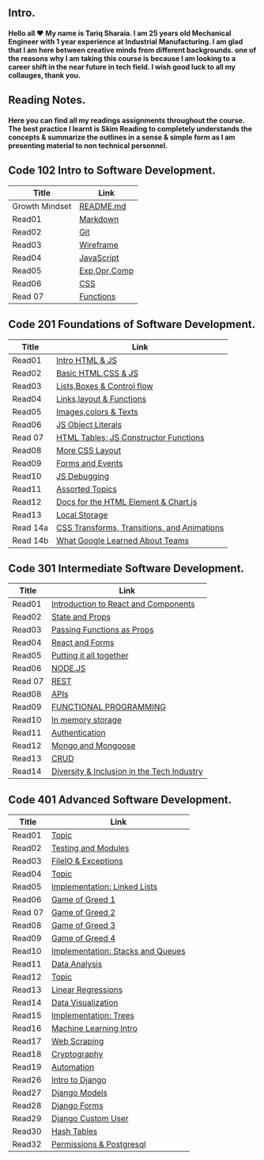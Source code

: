 ## **Intro.**

#### Hello all :heart: My name is Tariq Sharaia. I am 25 years old Mechanical Engineer with 1 year experience at Industrial Manufacturing. I am glad that I am here between creative minds from different backgrounds. one of the reasons why I am taking this course is because I am looking to a career shift in the near future in tech field.  I wish good luck to all my collauges, thank you.


## **Reading Notes.**
#### Here you can find all my readings assignments throughout the course. The best practice I learnt is Skim Reading to completely understands the concepts & summarize the outlines in a sense & simple form as I am presenting material to non technical personnel.


## **Code 102 Intro to Software Development.**

| Title      | Link |
| ----------- | ----------- |
| Growth Mindset      |  [README.md](https://tareq-zeyad.github.io/Reading-Notes/102.md/GrowthMindset) |
| Read01   |   [Markdown](https://tareq-zeyad.github.io/Reading-Notes/102.md/Read01) |
| Read02   |   [Git](https://tareq-zeyad.github.io/Reading-Notes/102.md/Read02) |
| Read03 | [Wireframe](https://tareq-zeyad.github.io/Reading-Notes/102.md/Read03) |
| Read04 | [JavaScript](https://tareq-zeyad.github.io/Reading-Notes/102.md/Read04) |
| Read05 | [Exp,Opr,Comp](https://tareq-zeyad.github.io/Reading-Notes/102.md/Read05) |
| Read06 | [CSS](https://tareq-zeyad.github.io/Reading-Notes/102.md/Read06) |
| Read 07 | [Functions](https://tareq-zeyad.github.io/Reading-Notes/102.md/Read07) |


## **Code 201 Foundations of Software Development.**

| Title      | Link |
| ----------- | ----------- |
| Read01    |  [Intro HTML & JS](https://tareq-zeyad.github.io/Reading-Notes/201.md/Read01) |
| Read02   |   [Basic HTML,CSS & JS](https://tareq-zeyad.github.io/Reading-Notes/201.md/Read02) |
| Read03 | [Lists,Boxes & Control flow](https://tareq-zeyad.github.io/Reading-Notes/201.md/Read03) |
| Read04 | [Links,layout & Functions](https://tareq-zeyad.github.io/Reading-Notes/201.md/Read04) |
| Read05 | [Images,colors & Texts](https://tareq-zeyad.github.io/Reading-Notes/201.md/Read05) |
| Read06 | [JS Object Literals](https://tareq-zeyad.github.io/Reading-Notes/201.md/Read06) |
| Read 07 | [HTML Tables; JS Constructor Functions](https://tareq-zeyad.github.io/Reading-Notes/201.md/Read07) |
| Read08    |  [More CSS Layout](https://tareq-zeyad.github.io/Reading-Notes/201.md/Read08) |
| Read09  |   [Forms and Events](https://tareq-zeyad.github.io/Reading-Notes/201.md/Read09) |
| Read10 | [JS Debugging](https://tareq-zeyad.github.io/Reading-Notes/201.md/Read10) |
| Read11 | [Assorted Topics](https://tareq-zeyad.github.io/Reading-Notes/201.md/Read11) |
| Read12 | [ Docs for the HTML <canvas> Element & Chart.js](https://tareq-zeyad.github.io/Reading-Notes/201.md/Read12) |
| Read13 | [Local Storage](https://tareq-zeyad.github.io/Reading-Notes/201.md/Read13) |
| Read 14a | [CSS Transforms, Transitions, and Animations](https://tareq-zeyad.github.io/Reading-Notes/201.md/Read14a)|
| Read 14b | [ What Google Learned About Teams](https://tareq-zeyad.github.io/Reading-Notes/201.md/Read14b)|


## **Code 301 Intermediate Software Development.**

| Title      | Link |
| ----------- | ----------- |
| Read01    |  [Introduction to React and Components](https://tareq-zeyad.github.io/Reading-Notes/301.md/Read01) |
| Read02   |   [State and Props](https://tareq-zeyad.github.io/Reading-Notes/301.md/Read02) |
| Read03 | [Passing Functions as Props](https://tareq-zeyad.github.io/Reading-Notes/301.md/Read03) |
| Read04 | [React and Forms](https://tareq-zeyad.github.io/Reading-Notes/301.md/Read04) |
| Read05 | [Putting it all together](https://tareq-zeyad.github.io/Reading-Notes/301.md/Read05) |
| Read06 | [NODE.JS](https://tareq-zeyad.github.io/Reading-Notes/301.md/Read06) |
| Read 07 | [REST](https://tareq-zeyad.github.io/Reading-Notes/301.md/Read07) |
| Read08    |  [APIs](https://tareq-zeyad.github.io/Reading-Notes/301.md/Read08) |
| Read09  |   [FUNCTIONAL PROGRAMMING](https://tareq-zeyad.github.io/Reading-Notes/301.md/Read09) |
| Read10 | [ In memory storage](https://tareq-zeyad.github.io/Reading-Notes/301.md/Read10) |
| Read11 | [Authentication](https://tareq-zeyad.github.io/Reading-Notes/301.md/Read11) |
| Read12 | [ Mongo and Mongoose](https://tareq-zeyad.github.io/Reading-Notes/301.md/Read12) |
| Read13 | [CRUD](https://tareq-zeyad.github.io/Reading-Notes/301.md/Read13) |
| Read14 | [Diversity & Inclusion in the Tech Industry](https://tareq-zeyad.github.io/Reading-Notes/301.md/Read14) |

## **Code 401 Advanced Software Development.**

| Title      | Link |
| ----------- | ----------- |
| Read01    |  [Topic](https://tareq-zeyad.github.io/Reading-Notes/401.md/Read01) |
| Read02   |   [Testing and Modules](https://tareq-zeyad.github.io/Reading-Notes/401.md/Read02) |
| Read03 | [FileIO & Exceptions](https://tareq-zeyad.github.io/Reading-Notes/401.md/Read03) |
| Read04 | [Topic](https://tareq-zeyad.github.io/Reading-Notes/401.md/Read04) |
| Read05 | [Implementation: Linked Lists](https://tareq-zeyad.github.io/Reading-Notes/401.md/Read05) |
| Read06 | [Game of Greed 1](https://tareq-zeyad.github.io/Reading-Notes/401.md/Read06) |
| Read 07 | [Game of Greed 2](https://tareq-zeyad.github.io/Reading-Notes/401.md/Read07) |
| Read08    |  [Game of Greed 3](https://tareq-zeyad.github.io/Reading-Notes/401.md/Read08) |
| Read09  |   [Game of Greed 4](https://tareq-zeyad.github.io/Reading-Notes/401.md/Read09) |
| Read10 | [ Implementation: Stacks and Queues](https://tareq-zeyad.github.io/Reading-Notes/401.md/Read10) |
| Read11 | [Data Analysis](https://tareq-zeyad.github.io/Reading-Notes/401.md/Read11) |
| Read12 | [ Topic](https://tareq-zeyad.github.io/Reading-Notes/401.md/Read12) |
| Read13 | [Linear Regressions](https://tareq-zeyad.github.io/Reading-Notes/401.md/Read13) |
| Read14 | [Data Visualization](https://tareq-zeyad.github.io/Reading-Notes/401.md/Read14) |
| Read15 | [Implementation: Trees](https://tareq-zeyad.github.io/Reading-Notes/401.md/Read15) |
| Read16 | [Machine Learning Intro](https://tareq-zeyad.github.io/Reading-Notes/401.md/Read16) |
| Read17 | [Web Scraping](https://tareq-zeyad.github.io/Reading-Notes/401.md/Read17) |
| Read18 | [Cryptography](https://tareq-zeyad.github.io/Reading-Notes/401.md/Read18) |
| Read19 | [Automation](https://tareq-zeyad.github.io/Reading-Notes/401.md/Read19) |
| Read26 | [Intro to Django](https://tareq-zeyad.github.io/Reading-Notes/401.md/Read26) |
| Read27 | [Django Models](https://tareq-zeyad.github.io/Reading-Notes/401.md/Read27) |
| Read28 | [Django Forms](https://tareq-zeyad.github.io/Reading-Notes/401.md/Read28) |
| Read29 | [Django Custom User](https://tareq-zeyad.github.io/Reading-Notes/401.md/Read29) |
| Read30 | [Hash Tables](https://tareq-zeyad.github.io/Reading-Notes/401.md/Read30) |
| Read32 | [Permissions & Postgresql](https://tareq-zeyad.github.io/Reading-Notes/401.md/Read32) |
